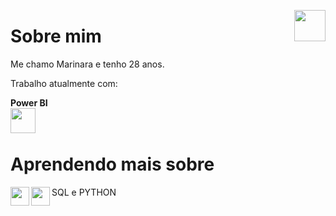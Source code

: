 <img src="https://avatars.githubusercontent.com/u/76715208?v=4" min-width="50px" max-width="50px" width="50px" align="right"></img>

# Sobre mim

Me chamo Marinara e tenho 28 anos.

Trabalho atualmente com:

<b>Power BI</b> 
<br>
<img src="https://img.icons8.com/?size=512&id=qYfwpsRXEcpc&format=png" min-width="40px" max-width="40px" width="40px" align="left"></img>  
<br>

# Aprendendo mais sobre

<img src="https://i.ibb.co/jRLFQGH/database.png" min-width="30px" max-width="30px" width="30px" align="left">SQL</img>
e
<img src="https://i.ibb.co/V3m4nw6/python.png" min-width="30px" max-width="30px" width="30px" align="left">PYTHON</img>


